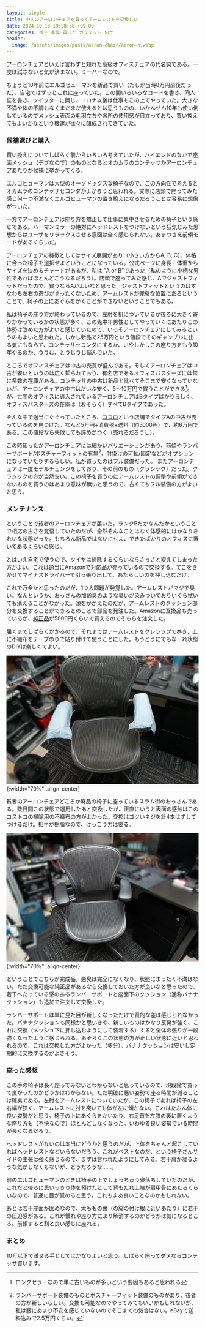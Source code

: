 ```yaml
---
layout: single
title: 中古のアーロンチェアを買ってアームレストを交換した
date: 2024-10-13 19:28:58 +09:00
categories: 椅子 家具 買った ガジェット 何か
header:
  image: /assets/images/posts/aeron-chair/aeron-h.webp
---
```


アーロンチェアといえば言わずと知れた高級オフィスチェアの代名詞である。一度は試さないと気が済まない。ミーハーなので。

ちょうど10年前にエルゴヒューマンを新品で買い（たしか当時8万円前後だった）、自宅ではずっとこれに座っていた。この間いろいろなコードを書き、同人誌を書き、ツイッターに興じ、コロナ以後は仕事もこの上でやっていた。大きな不満や体の不調もなくまだまだ使えるとは思うものの、いかんせん10年も使い倒しているのでメッシュ表面の毛羽立ちや各所の使用感が目立っており、買い換えてもよいかなという機運が徐々に醸成されてきていた。

### 候補選びと購入

買い換えについてしばらく前からいろいろ考えていたが、ハイエンドのなかで座面メッシュ（デブなので）のものとなるとオカムラのコンテッサかアーロンチェアあたりが候補に挙がってくる。

エルゴヒューマンは大型のオーソドックスな椅子なので、この方向性で考えるとオカムラのコンテッサセコンダがよかろうと思われる。実際に店頭で座ってみた感じ何一つ不満なくエルゴヒューマンの置き換えになるだろうことは容易に想像がついた。

一方でアーロンチェアは座り方を矯正して仕事に集中させるための椅子という感じである。ハーマンミラーの絶対にヘッドレストをつけないという狂気じみた思想からはユーザをリラックスさせる意図は全く感じられない。あまつさえ前傾モードがあるくらいだ。

アーロンチェアの特徴としてはサイズ展開があり（小さい方からA, B, C）、体格に合った椅子を選択せよということになっている。公式ページに身長・体重からサイズを決めるチャートがあるが、私は ”A or B”であった（私のように小柄な男性であればほとんどこうなるだろう）。店頭で座ってみた感じ、Aでジャストフィットだったので、買うならAがよいなと思った。ジャストフィットというのはすなわち左右の遊びがまったくないため、アームレストが完璧な位置にあるということで、椅子の上にあぐらをかくことができないということでもある。

私は椅子の座り方が終わっているので、左肘を机についているか後ろに大きく寄りかかっているかの状態が多く、この先中年男性としてやっていくにあたりこの体勢は改めた方がよいと感じていたので、いっそアーロンチェアにしてみるというのもよいと思われた。しかし新品で25万円という値段でそのギャンブルに出る気にもならず、コンテッサセコンダにするか、いやしかしこの座り方をもう10年やるのか、ううむ、とうじうじ悩んでいた。

ところでオフィスチェアは中古の売買が盛んである。そしてアーロンチェアは中古が安いというのは広く知られており、有名店であるオフィスバスターズには常に多数の在庫がある。コンテッサの中古は新品と比べてそこまで安くなっていないが、アーロンチェアの中古はだいぶ安く、5～10万円で買うことができる[^1]。が、世間のオフィスに導入されているアーロンチェアはBタイプばかりらしく、オフィスバスターズの在庫は（おそらく）すべてBタイプであった。

そんな中で適当にぐぐっていたところ、[ココロ](https://kokoro-officekagu.com/shop/)という店舗でタイプAの中古が売っているのを見つけた。なんと5万円+消費税+送料（約5000円）で、約6万円である。この値段なら失敗しても諦めがつく（売れるだろうし）。

この時知ったがアーロンチェアには細かいバリエーションがあり、前傾やランバーサポート/ポスチャーフィットの有無[^2]、肘掛けの可動/固定などがオプションになっていたりするらしい。私が買ったのはフル装備だった。
またアーロンチェアは一度モデルチェンジをしており、その前のもの（クラシック）だった。クラシックの方が当然安い。この椅子を買うのにアームレストの調整や前傾ができないものを買うのはあまり意味が無いと思うので、古くてもフル装備の方がよいと思う。

### メンテナンス

ということで貧者のアーロンチェアが届いた。ランクBだかなんだかということで相応の古さを覚悟していたのだが、全然そんなことはなく体感的にはかなりきれいな状態だった。もちろん新品ではないにせよ、できたばかりのオフィスに置いてあるくらいの感じ。

とはいえ自宅で使うので、タイヤは掃除するくらいならさっさと変えてしまった方がよい。これは適当にAmazonで対応品が売っているので交換する。てこをきかせてマイナスドライバーで引っ張り出して、あたらしいのを押し込むだけ。

これで万全かと思ったのだが、1つ大問題が発覚した。アームレストがマジで臭い。なんというか、おっさんの加齢臭のような臭いが染みついておりいくら拭いても消えることがなかった。頭をかかえたのだが、アームレストのクッション部分を交換することができるとのことで部品を発注した。Amazonに互換品も売っているが、[純正品](https://serv.hermanmiller-maintenance.jp/item-detail/1385175)が5000円くらいで買えるのでそちらを注文した。

届くまでしばらくかかるので、それまではアームレストをクレラップで巻き、上に不織布をテープのりで貼り付けて使うことにした。もうどうにでもなーれ状態のDIYは楽しくてよい。

![](/assets/images/posts/aeron-chair/aeron-1.webp){:width="70%" .align-center}

貧者のアーロンチェアどころか廃品の椅子に座っているスラム街のおっさんである。数日間この状態で運用したあと交換したが、正直にいうと表面の感触はこのコストコの掃除用の不織布の方がよかった。交換はゴツいネジを計4本はずしてつけるだけ。相手が樹脂なので、けっこう力は要る。

![](/assets/images/posts/aeron-chair/aeron-2.webp){:width="70%" .align-center}

ということでこちらが完成品。悪臭は完全になくなり、状態にまったく不満はない。ただ交換可能な純正品があるなら交換しておいた方が良いなと思ったので、若干へたっている感のあるランバーサポートと座面下のクッション（通称バナナクッション）も追加で注文して交換した。

ランバーサポートは単に見た目が新しくなっただけで質的な差は感じられなかった。バナナクッションも同様かと思いきや、新しいものはかなり反発が強く、これに交換（メッシュ下に押し込むようにして装着する）すると全体の張りが一段強くなったように感じられる。おそらくこの状態の方が正しい状態に近いと思われるので、これは交換した方がよかった（多分）。バナナクッションは安いし定期的に交換するのがよさそう。

### 座った感想

この手の椅子は長く座ってみないとわからないと思っているので、現段階で買って良かったのかどうかはわからない。ただ明確に悪い姿勢で座る時間が減ることは確実である。左肘をアームレストについていたが、この椅子であれば椅子の左右幅が狭く、アームレストに肘を突いても体が左に傾かない。これはたぶん体に良い姿勢だと思う。椅子の上にあぐらをかいたり、右足首を左膝の裏に置くような座り方も（不快なので）ほとんどしなくなった。いわゆる良い姿勢でいる時間が長くなるだろう。

ヘッドレストがないのは本当にどうかと思うのだが、上体をちゃんと起こしていればヘッドレストなどいらないだろう、これがベストなのだ、という椅子さんサイドの主張は強く感じるので、まずは言われたようにしてみる。若干肩が凝るような気がしなくもないが、どうだろうな……。

前のエルゴヒューマンのときは椅子の上でしょっちゅう寝落ちしていたのだが、これだと後ろに思いっきり体を預けたとして背もたれ上端が肩甲骨にあたるくらいなので、普通に目が覚めると思う。これもまあ良いことなのかもしれない。

あとは若干座面が固めなので、太ももの裏（の脚の付け根に近いあたり）に若干の圧迫感がある。これが慣れや座り方により解消するのかどうかは気になるところ。前傾すると割と良い感じに座れる。

### まとめ

10万以下で試せる手としてはかなりよいと思う。しばらく座ってダメならコンテッサ買います。



[^1]: ロングセラーなので単に古いものが多いという要因もあると思われる
[^2]: ランバーサポート装備のものとポスチャーフィット装備のものがあり、後者の方が新しいらしい。交換も可能なのでやってみてもいいかもしれないが、私は腰にあまり不安を感じていないのでそこまでの気合はない。eBayで送料込みで2.5万円くらい。

